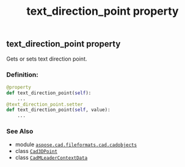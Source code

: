 ﻿---
title: text_direction_point property
second_title: Aspose.CAD for Python via .NET API References
description: 
type: docs
weight: 760
url: /python-net/aspose.cad.fileformats.cad.cadobjects/cadmleadercontextdata/text_direction_point/
is_root: false
---

## text_direction_point property


Gets or sets text direction point.
### Definition:
```python
@property
def text_direction_point(self):
    ...
@text_direction_point.setter
def text_direction_point(self, value):
    ...
```

### See Also
* module [`aspose.cad.fileformats.cad.cadobjects`](../../)
* class [`Cad3DPoint`](/cad/python-net/aspose.cad.fileformats.cad.cadobjects/cad3dpoint)
* class [`CadMLeaderContextData`](/cad/python-net/aspose.cad.fileformats.cad.cadobjects/cadmleadercontextdata)
